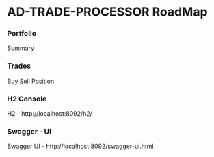 # AD-TRADE-PROCESSOR  RoadMap

### Portfolio
Summary




### Trades
 Buy
 Sell
 Position




### H2 Console

H2 - http://localhost:8092/h2/


### Swagger - UI
Swagger UI - http://localhost:8092/swagger-ui.html
